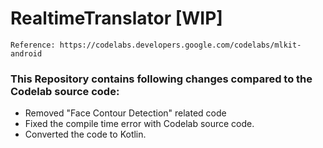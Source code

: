 # RealtimeTranslator [WIP]
```
Reference: https://codelabs.developers.google.com/codelabs/mlkit-android
```
### This Repository contains following changes compared to the Codelab source code:
- Removed "Face Contour Detection" related code
- Fixed the compile time error with Codelab source code.
- Converted the code to Kotlin.
